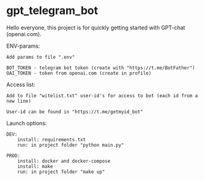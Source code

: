 # gpt_telegram_bot

Hello everyone, this project is for quickly getting started with GPT-chat (openai.com).

ENV-params:
    
    Add params to file ".env"    

    BOT_TOKEN - telegram bot token (create with "https://t.me/BotFather")
    OAI_TOKEN - token from openai.com (create in profile)

Access list:
    
    Add to file "witelist.txt" user-id's for access to bot (each id from a new line)

    User-id can be found in "https://t.me/getmyid_bot"

Launch options:
    
    DEV:
        install: requirements.txt
        run: in project folder "python main.py"

    PROD:
        install: docker and docker-compose
        install: make
        run: in project folder "make up"
